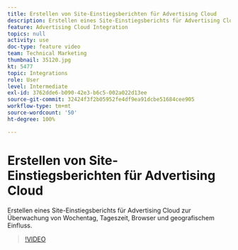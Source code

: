 ```yaml
---
title: Erstellen von Site-Einstiegsberichten für Advertising Cloud
description: Erstellen eines Site-Einstiegsberichts für Advertising Cloud zur Überwachung von Wochentag, Tageszeit, Browser und geografischem Einfluss.
feature: Advertising Cloud Integration
topics: null
activity: use
doc-type: feature video
team: Technical Marketing
thumbnail: 35120.jpg
kt: 5477
topic: Integrations
role: User
level: Intermediate
exl-id: 3762dde6-b090-42e3-b6c5-002a022d13ee
source-git-commit: 32424f3f2b05952fe4df9ea91dcbe51684cee905
workflow-type: tm+mt
source-wordcount: '50'
ht-degree: 100%

---
```


# Erstellen von Site-Einstiegsberichten für Advertising Cloud

Erstellen eines Site-Einstiegsberichts für Advertising Cloud zur Überwachung von Wochentag, Tageszeit, Browser und geografischem Einfluss.

>[!VIDEO](https://video.tv.adobe.com/v/35120/?quality=12&learn=on)
